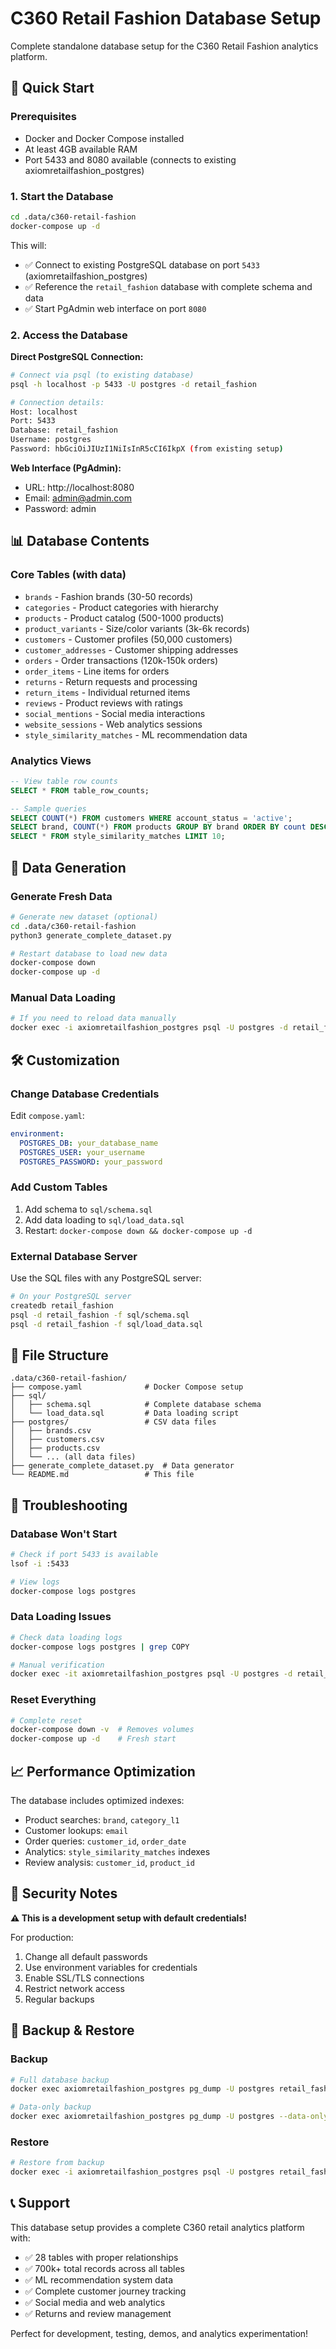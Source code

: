 # C360 Retail Fashion Database Setup

Complete standalone database setup for the C360 Retail Fashion analytics platform.

## 🚀 Quick Start

### Prerequisites
- Docker and Docker Compose installed
- At least 4GB available RAM
- Port 5433 and 8080 available (connects to existing axiomretailfashion_postgres)

### 1. Start the Database
```bash
cd .data/c360-retail-fashion
docker-compose up -d
```

This will:
- ✅ Connect to existing PostgreSQL database on port `5433` (axiomretailfashion_postgres)
- ✅ Reference the `retail_fashion` database with complete schema and data
- ✅ Start PgAdmin web interface on port `8080`

### 2. Access the Database

**Direct PostgreSQL Connection:**
```bash
# Connect via psql (to existing database)
psql -h localhost -p 5433 -U postgres -d retail_fashion

# Connection details:
Host: localhost
Port: 5433
Database: retail_fashion
Username: postgres
Password: hbGciOiJIUzI1NiIsInR5cCI6IkpX (from existing setup)
```

**Web Interface (PgAdmin):**
- URL: http://localhost:8080
- Email: admin@admin.com
- Password: admin

## 📊 Database Contents

### Core Tables (with data)
- `brands` - Fashion brands (30-50 records)
- `categories` - Product categories with hierarchy
- `products` - Product catalog (500-1000 products)
- `product_variants` - Size/color variants (3k-6k records)
- `customers` - Customer profiles (50,000 customers)
- `customer_addresses` - Customer shipping addresses
- `orders` - Order transactions (120k-150k orders)
- `order_items` - Line items for orders
- `returns` - Return requests and processing
- `return_items` - Individual returned items
- `reviews` - Product reviews with ratings
- `social_mentions` - Social media interactions
- `website_sessions` - Web analytics sessions
- `style_similarity_matches` - ML recommendation data

### Analytics Views
```sql
-- View table row counts
SELECT * FROM table_row_counts;

-- Sample queries
SELECT COUNT(*) FROM customers WHERE account_status = 'active';
SELECT brand, COUNT(*) FROM products GROUP BY brand ORDER BY count DESC;
SELECT * FROM style_similarity_matches LIMIT 10;
```

## 🔄 Data Generation

### Generate Fresh Data
```bash
# Generate new dataset (optional)
cd .data/c360-retail-fashion
python3 generate_complete_dataset.py

# Restart database to load new data
docker-compose down
docker-compose up -d
```

### Manual Data Loading
```bash
# If you need to reload data manually
docker exec -i axiomretailfashion_postgres psql -U postgres -d retail_fashion < sql/load_data.sql
```

## 🛠️ Customization

### Change Database Credentials
Edit `compose.yaml`:
```yaml
environment:
  POSTGRES_DB: your_database_name
  POSTGRES_USER: your_username
  POSTGRES_PASSWORD: your_password
```

### Add Custom Tables
1. Add schema to `sql/schema.sql`
2. Add data loading to `sql/load_data.sql`
3. Restart: `docker-compose down && docker-compose up -d`

### External Database Server
Use the SQL files with any PostgreSQL server:
```bash
# On your PostgreSQL server
createdb retail_fashion
psql -d retail_fashion -f sql/schema.sql
psql -d retail_fashion -f sql/load_data.sql
```

## 📁 File Structure
```
.data/c360-retail-fashion/
├── compose.yaml              # Docker Compose setup
├── sql/
│   ├── schema.sql            # Complete database schema
│   └── load_data.sql         # Data loading script
├── postgres/                 # CSV data files
│   ├── brands.csv
│   ├── customers.csv
│   ├── products.csv
│   └── ... (all data files)
├── generate_complete_dataset.py  # Data generator
└── README.md                 # This file
```

## 🔧 Troubleshooting

### Database Won't Start
```bash
# Check if port 5433 is available
lsof -i :5433

# View logs
docker-compose logs postgres
```

### Data Loading Issues
```bash
# Check data loading logs
docker-compose logs postgres | grep COPY

# Manual verification
docker exec -it axiomretailfashion_postgres psql -U postgres -d retail_fashion -c "SELECT * FROM table_row_counts;"
```

### Reset Everything
```bash
# Complete reset
docker-compose down -v  # Removes volumes
docker-compose up -d    # Fresh start
```

## 📈 Performance Optimization

The database includes optimized indexes:
- Product searches: `brand`, `category_l1`
- Customer lookups: `email`
- Order queries: `customer_id`, `order_date`
- Analytics: `style_similarity_matches` indexes
- Review analysis: `customer_id`, `product_id`

## 🔐 Security Notes

**⚠️ This is a development setup with default credentials!**

For production:
1. Change all default passwords
2. Use environment variables for credentials
3. Enable SSL/TLS connections
4. Restrict network access
5. Regular backups

## 💾 Backup & Restore

### Backup
```bash
# Full database backup
docker exec axiomretailfashion_postgres pg_dump -U postgres retail_fashion > backup.sql

# Data-only backup
docker exec axiomretailfashion_postgres pg_dump -U postgres --data-only retail_fashion > data_backup.sql
```

### Restore
```bash
# Restore from backup
docker exec -i axiomretailfashion_postgres psql -U postgres retail_fashion < backup.sql
```

## 📞 Support

This database setup provides a complete C360 retail analytics platform with:
- ✅ 28 tables with proper relationships
- ✅ 700k+ total records across all tables
- ✅ ML recommendation system data
- ✅ Complete customer journey tracking
- ✅ Social media and web analytics
- ✅ Returns and review management

Perfect for development, testing, demos, and analytics experimentation!